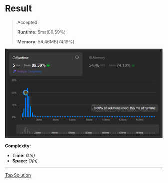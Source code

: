# Result

> Accepted
>
> **Runtime**: 5ms(89.59%)
>
> **Memory**: 54.46MB(74.19%)


![Result Image](result.png)


**Complexity:**

- **Time:** *O(n)*
- **Space:** *O(n)*

---

[Top Solution](https://leetcode.com/problems/reverse-vowels-of-a-string/solutions/3723102/easy-solution-with-simple-explanation-using-two-pointer/)